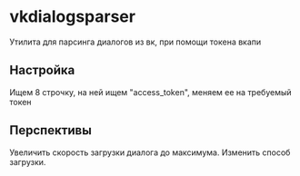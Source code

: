 # vkdialogsparser
Утилита для парсинга диалогов из вк, при помощи токена вкапи

## Настройка
Ищем 8 строчку, на ней ищем "access_token", меняем ее на требуемый токен

## Перспективы
Увеличить скорость загрузки диалога до максимума. 
Изменить способ загрузки. 
